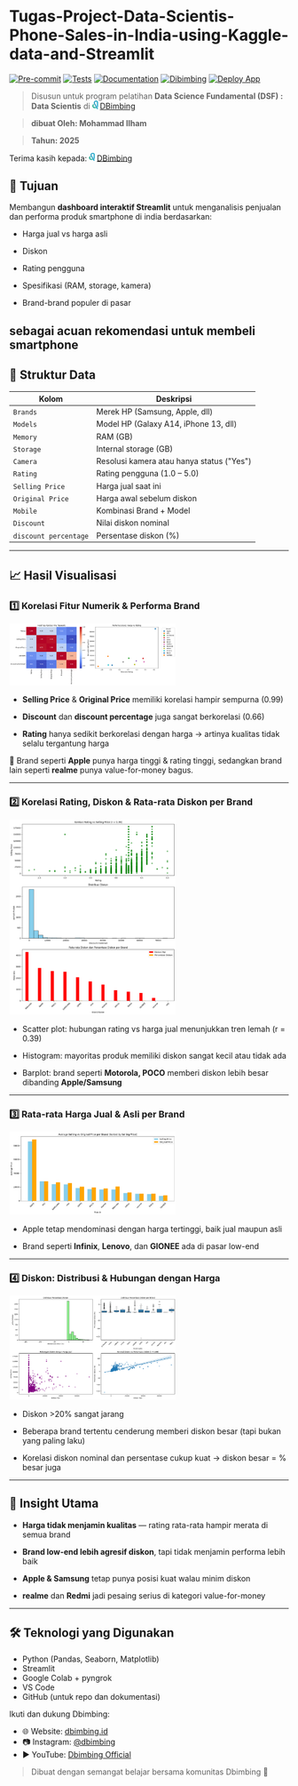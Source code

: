 # Tugas-Project-Data-Scientis-Phone-Sales-in-India-using-Kaggle-data-and-Streamlit


[![Pre-commit](https://img.shields.io/badge/pre--commit-passing-brightgreen?logo=github)](https://github.com/ilhamsaang/Tugas-Data/actions)   [![Tests](https://img.shields.io/badge/tests-passing-brightgreen?logo=github)](https://github.com/ilhamsaang/Tugas-Data/actions)    [![Documentation](https://img.shields.io/badge/Documentation-file-brightblue?logo=readthedocs)](https://docs.google.com/presentation/d/1YEaij5ZeBIOCvQnU78l52Ax7VHRz04ZD/edit?usp=sharing&ouid=106174243456610507450&rtpof=true&sd=true)   [![Dibimbing](https://img.shields.io/badge/Dibimbing-Online%20Bootcamp-Green?logo=bookstack&logoColor=white)](https://dibimbing.id/en) [![Deploy App](https://img.shields.io/badge/APP-streamlit%20-Green?logo=app&logoColor=white)](http://data-scientis-kaggle-phone-sales-in-india.streamlit.app/)

> Disusun untuk program pelatihan **Data Science Fundamental (DSF) : Data Scientis** di <img src="./asset/Dbimbing Logo.png" alt="Dbimbing" width="10"/> [DBimbing](https://dibimbing.id/en)

> __dibuat Oleh: Mohammad Ilham__

> __Tahun: 2025__

Terima kasih kepada:
<img src="./asset/Dbimbing Logo.png" alt="Dbimbing" width="10"/> [DBimbing](https://dibimbing.id/en)

## 🎯 Tujuan

Membangun **dashboard interaktif Streamlit** untuk menganalisis penjualan dan performa produk smartphone di india berdasarkan:

- Harga jual vs harga asli

- Diskon

- Rating pengguna

- Spesifikasi (RAM, storage, kamera)

- Brand-brand populer di pasar

sebagai acuan rekomendasi untuk membeli smartphone
---

## 📂 Struktur Data

| Kolom                 | Deskripsi                                  |
|----------------------|---------------------------------------------|
| `Brands`             | Merek HP (Samsung, Apple, dll)              |
| `Models`             | Model HP (Galaxy A14, iPhone 13, dll)       |
| `Memory`             | RAM (GB)                                    |
| `Storage`            | Internal storage (GB)                       |
| `Camera`             | Resolusi kamera atau hanya status ("Yes")   |
| `Rating`             | Rating pengguna (1.0 – 5.0)                 |
| `Selling Price`      | Harga jual saat ini                         |
| `Original Price`     | Harga awal sebelum diskon                   |
| `Mobile`             | Kombinasi Brand + Model                     |
| `Discount`           | Nilai diskon nominal                        |
| `discount percentage`| Persentase diskon (%)                       |

---

## 📈 Hasil Visualisasi

### 1️⃣ Korelasi Fitur Numerik & Performa Brand
<img src="./asset/heatmap fitur numerik dan performa brand berdasarkan harga vs rating.png" alt="Hasil1" width="300"/>

- <strong>Selling Price</strong> & <strong>Original Price</strong> memiliki korelasi hampir sempurna (0.99)

- <strong>Discount</strong> dan <strong>discount percentage</strong> juga sangat berkorelasi (0.66)

- <strong>Rating</strong> hanya sedikit berkorelasi dengan harga → artinya kualitas tidak selalu tergantung harga

📌 Brand seperti **Apple** punya harga tinggi & rating tinggi, sedangkan brand lain seperti **realme** punya value-for-money bagus.

---

### 2️⃣ Korelasi Rating, Diskon & Rata-rata Diskon per Brand

<img src="./asset/Korelasi Rating vs Selling Price, Distribusi diskon, dan rata rata diskon perbrand.png" alt="Hasil2" width="300"/>

- Scatter plot: hubungan rating vs harga jual menunjukkan tren lemah (r = 0.39)

- Histogram: mayoritas produk memiliki diskon sangat kecil atau tidak ada

- Barplot: brand seperti <strong>Motorola, POCO</strong> memberi diskon lebih besar dibanding <strong>Apple/Samsung</strong>

---

### 3️⃣ Rata-rata Harga Jual & Asli per Brand

<img src="./asset/Average Selling vs Original Price per Brand (Sorted by Selling Price).png" alt="Hasil3" width="300"/>

- Apple tetap mendominasi dengan harga tertinggi, baik jual maupun asli

- Brand seperti **Infinix**, **Lenovo**, dan **GIONEE** ada di pasar low-end

---

### 4️⃣ Diskon: Distribusi & Hubungan dengan Harga

<img src="./asset/distribusi persentase diskon, disribusi persentase diskon per brand, hubungan diskon dan harga jual, korelasi vs presentase diskon.png" alt="Hasil4" width="300"/>

- Diskon >20% sangat jarang

- Beberapa brand tertentu cenderung memberi diskon besar (tapi bukan yang paling laku)

- Korelasi diskon nominal dan persentase cukup kuat → diskon besar = % besar juga

---

## 🧠 Insight Utama

- **Harga tidak menjamin kualitas** — rating rata-rata hampir merata di semua brand

- **Brand low-end lebih agresif diskon**, tapi tidak menjamin performa lebih baik

- **Apple & Samsung** tetap punya posisi kuat walau minim diskon

- **realme** dan **Redmi** jadi pesaing serius di kategori value-for-money

---

## 🛠️ Teknologi yang Digunakan

- Python (Pandas, Seaborn, Matplotlib)
- Streamlit
- Google Colab + pyngrok
- VS Code
- GitHub (untuk repo dan dokumentasi)


Ikuti dan dukung Dbimbing:
- 🌐 Website: [dbimbing.id](https://dibimbing.id/en)
- 📷 Instagram: [@dbimbing](https://www.instagram.com/dibimbing.id/)
- ▶️ YouTube: [Dbimbing Official](https://www.youtube.com/@dibimbingid)

> Dibuat dengan semangat belajar bersama komunitas Dbimbing 🚀
